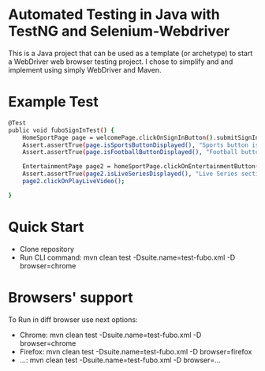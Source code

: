 # Automated Testing in Java with TestNG and Selenium-Webdriver

This is a Java project that can be used as a template (or archetype) to start a WebDriver web browser testing project. I chose to simplify and and implement using simply WebDriver and Maven.


# Example Test

```sh
@Test
public void fuboSignInTest() {
	HomeSportPage page = welcomePage.clickOnSignInButton().submitSignInForm("test777@dummy.com", "77777777");
	Assert.assertTrue(page.isSportsButtonDisplayed(), "Sports button is not displayed");
	Assert.assertTrue(page.isFootballButtonDisplayed(), "Football button is not displayed");

	EntertainmentPage page2 = homeSportPage.clickOnEntertainmentButton();
	Assert.assertTrue(page2.isLiveSeriesDisplayed(), "Live Series section is not displayed");
	page2.clickOnPlayLiveVideo();

}
```

# Quick Start

  - Clone repository
  - Run CLI command: mvn clean test -Dsuite.name=test-fubo.xml -D browser=chrome

# Browsers' support

To Run in diff browser use next options:
- Chrome: mvn clean test -Dsuite.name=test-fubo.xml -D browser=chrome
- Firefox: mvn clean test -Dsuite.name=test-fubo.xml -D browser=firefox
- ...: mvn clean test -Dsuite.name=test-fubo.xml -D browser=...
